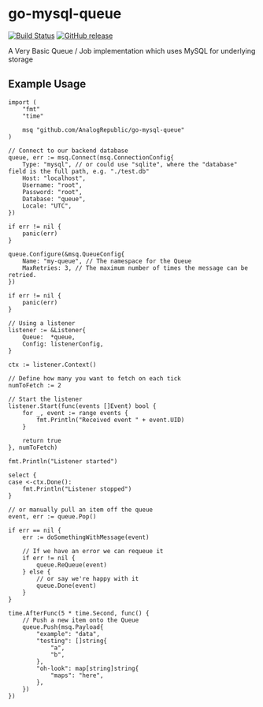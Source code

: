 # go-mysql-queue 

[![Build Status](https://travis-ci.org/AnalogRepublic/go-mysql-queue.svg?branch=master)](https://travis-ci.org/AnalogRepublic/go-mysql-queue) 
[![GitHub release](https://img.shields.io/github/release/analogrepublic/go-mysql-queue.svg)](https://github.com/AnalogRepublic/go-mysql-queue)



A Very Basic Queue / Job implementation which uses MySQL for underlying storage

## Example Usage

```
import (
    "fmt"
    "time"

    msq "github.com/AnalogRepublic/go-mysql-queue"
)

// Connect to our backend database
queue, err := msq.Connect(msq.ConnectionConfig{
    Type: "mysql", // or could use "sqlite", where the "database" field is the full path, e.g. "./test.db"
    Host: "localhost",
    Username: "root",
    Password: "root",
    Database: "queue",
    Locale: "UTC",
})

if err != nil {
    panic(err)
}

queue.Configure(&msq.QueueConfig{
    Name: "my-queue", // The namespace for the Queue
    MaxRetries: 3, // The maximum number of times the message can be retried.
})

if err != nil {
    panic(err)
}

// Using a listener
listener := &Listener{
    Queue:  *queue,
    Config: listenerConfig,
}

ctx := listener.Context()

// Define how many you want to fetch on each tick
numToFetch := 2

// Start the listener
listener.Start(func(events []Event) bool {
    for _, event := range events {    
        fmt.Println("Received event " + event.UID)
    }

    return true
}, numToFetch)

fmt.Println("Listener started")

select {
case <-ctx.Done():
    fmt.Println("Listener stopped")
}

// or manually pull an item off the queue
event, err := queue.Pop()

if err == nil {
    err := doSomethingWithMessage(event)

    // If we have an error we can requeue it
    if err != nil {
        queue.ReQueue(event)
    } else {
        // or say we're happy with it
        queue.Done(event)
    }
}

time.AfterFunc(5 * time.Second, func() {
    // Push a new item onto the Queue
    queue.Push(msq.Payload{
        "example": "data",
        "testing": []string{
            "a", 
            "b",
        },
        "oh-look": map[string]string{
            "maps": "here",
        },
    })
})

```
